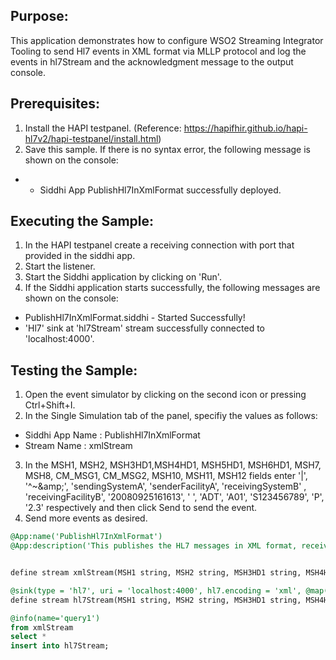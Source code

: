 
## Purpose:
This application demonstrates how to configure WSO2 Streaming Integrator Tooling to send Hl7 events in XML format via MLLP protocol and log the events in hl7Stream and the acknowledgment message to the output console.

## Prerequisites:
1) Install the HAPI testpanel. (Reference: https://hapifhir.github.io/hapi-hl7v2/hapi-testpanel/install.html)
2) Save this sample. If there is no syntax error, the following message is shown on the console:
* - Siddhi App PublishHl7InXmlFormat successfully deployed.

## Executing the Sample:
1) In the HAPI testpanel create a receiving connection with port that provided in the siddhi app.
2) Start the listener.
3) Start the Siddhi application by clicking on 'Run'.
4) If the Siddhi application starts successfully, the following messages are shown on the console:
* PublishHl7InXmlFormat.siddhi - Started Successfully!
* 'Hl7' sink at 'hl7Stream' stream successfully connected to 'localhost:4000'.

## Testing the Sample:
1) Open the event simulator by clicking on the second icon or pressing Ctrl+Shift+I.
2) In the Single Simulation tab of the panel, specifiy the values as follows:
* Siddhi App Name   :   PublishHl7InXmlFormat
* Stream Name   :   xmlStream
3) In the MSH1, MSH2, MSH3HD1,MSH4HD1, MSH5HD1, MSH6HD1, MSH7, MSH8, CM_MSG1, CM_MSG2, MSH10, MSH11, MSH12 fields enter '|', '^~\&amp;', 'sendingSystemA', 'senderFacilityA', 'receivingSystemB' , 'receivingFacilityB', '20080925161613', ' ', 'ADT', 'A01', 'S123456789', 'P', '2.3' respectively and then click Send to send the event.
4) Send more events as desired.

```sql
@App:name('PublishHl7InXmlFormat')
@App:description('This publishes the HL7 messages in XML format, receives and logs the acknowledgement message in the console using MLLP protocol and custom xml mapping.')


define stream xmlStream(MSH1 string, MSH2 string, MSH3HD1 string, MSH4HD1 string, MSH5HD1 string, MSH6HD1 string, MSH7 string, MSH8 string, CM_MSG1 string, CM_MSG2 string,MSH10 string,MSH11 string, MSH12 string);

@sink(type = 'hl7', uri = 'localhost:4000', hl7.encoding = 'xml', @map(type = 'xml', enclosing.element="<ADT_A01  xmlns='urn:hl7-org:v2xml'>", @payload('<MSH><MSH.1>{{MSH1}}</MSH.1><MSH.2>{{MSH2}}</MSH.2><MSH.3><HD.1>{{MSH3HD1}}</HD.1></MSH.3><MSH.4><HD.1>{{MSH4HD1}}</HD.1></MSH.4><MSH.5><HD.1>{{MSH5HD1}}</HD.1></MSH.5><MSH.6><HD.1>{{MSH6HD1}}</HD.1></MSH.6><MSH.7>{{MSH7}}</MSH.7><MSH.8>{{MSH8}}</MSH.8><MSH.9><CM_MSG.1>{{CM_MSG1}}</CM_MSG.1><CM_MSG.2>{{CM_MSG2}}</CM_MSG.2></MSH.9><MSH.10>{{MSH10}}</MSH.10><MSH.11>{{MSH11}}</MSH.11><MSH.12>{{MSH12}}</MSH.12></MSH>')))
define stream hl7Stream(MSH1 string, MSH2 string, MSH3HD1 string, MSH4HD1 string, MSH5HD1 string, MSH6HD1 string, MSH7 string, MSH8 string, CM_MSG1 string, CM_MSG2 string,MSH10 string,MSH11 string, MSH12 string);

@info(name='query1')
from xmlStream
select *
insert into hl7Stream;
```